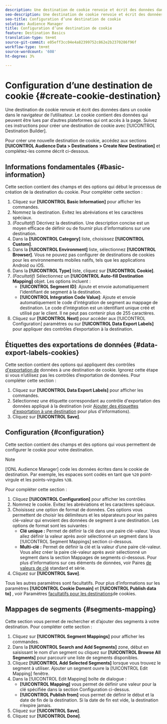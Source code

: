 ```yaml
---
description: Une destination de cookie renvoie et écrit des données dans un cookie dans le navigateur de l’utilisateur. Le cookie contient des données qui peuvent être lues par d’autres plateformes qui ont accès à la page. Suivez ces instructions pour créer une destination de cookie avec [!UICONTROL Destination Builder].
seo-description: Une destination de cookie renvoie et écrit des données dans un cookie dans le navigateur de l’utilisateur. Le cookie contient des données qui peuvent être lues par d’autres plateformes qui ont accès à la page. Suivez ces instructions pour créer une destination de cookie avec [!UICONTROL Destination Builder].
seo-title: Configuration d’une destination de cookie
solution: Audience Manager
title: Configuration d’une destination de cookie
feature: Destination Basics
translation-type: tm+mt
source-git-commit: e05eff3cc04e4a82399752c862e2b2370286f96f
workflow-type: tm+mt
source-wordcount: '608'
ht-degree: 3%

---
```



# Configuration d’une destination de cookie {#create-cookie-destination}

Une destination de cookie renvoie et écrit des données dans un cookie dans le navigateur de l’utilisateur. Le cookie contient des données qui peuvent être lues par d’autres plateformes qui ont accès à la page. Suivez ces instructions pour créer une destination de cookie avec [!UICONTROL Destination Builder].

<!-- create-cookie-destination.xml -->

Pour créer une nouvelle destination de cookie, accédez aux sections **[!UICONTROL Audience Data > Destinations > Create New Destination]** et complétez-les comme décrit ci-dessous.

## Informations fondamentales {#basic-information}

Cette section contient des champs et des options qui début le processus de création de la destination du cookie. Pour compléter cette section :

1. Cliquez sur **[!UICONTROL Basic Information]** pour afficher les commandes.
2. Nommez la destination. Evitez les abréviations et les caractères spéciaux.
3. *(Facultatif)* Décrivez la destination. Une description concise est un moyen efficace de définir ou de fournir plus d&#39;informations sur une destination.
4. Dans la **[!UICONTROL Category]** liste, choisissez **[!UICONTROL Custom]**.
5. Dans la **[!UICONTROL Environment]** liste, sélectionnez **[!UICONTROL Browser]**. Vous ne pouvez pas configurer de destinations de cookies pour les environnements mobiles natifs, tels que les applications Android ou iOS.
6. Dans la **[!UICONTROL Type]** liste, cliquez sur **[!UICONTROL Cookie]**.
7. *(Facultatif)* Sélectionnez un **[!UICONTROL Auto-fill Destination Mapping]** objet. Les options incluent :
   * **[!UICONTROL Segment ID]**: Ajoute et envoie automatiquement l’identifiant de segment à la destination.
   * **[!UICONTROL Integration Code Value]**: Ajoute et envoie automatiquement le code d’intégration de segment au mappage de destination. Le code d’intégration est un identifiant unique créé et utilisé par le client. Il ne peut pas contenir plus de 255 caractères.
8. Cliquez sur **[!UICONTROL Next]** pour accéder aux [!UICONTROL Configuration] paramètres ou sur **[!UICONTROL Data Export Labels]** pour appliquer des contrôles d’exportation à la destination.

## Étiquettes des exportations de données {#data-export-labels-cookies}

Cette section contient des options qui appliquent des contrôles [d&#39;exportation de](../../features/data-export-controls.md) données à une destination de cookie. Ignorez cette étape si vous n’utilisez pas les contrôles d’exportation de données. Pour compléter cette section :

1. Cliquez sur **[!UICONTROL Data Export Labels]** pour afficher les commandes.
2. Sélectionnez une étiquette correspondant au contrôle d&#39;exportation des données appliqué à la destination (voir [Ajouter des étiquettes d&#39;exportation à une destination](/help/using/features/destinations/add-data-export-labels.md) pour plus d&#39;informations).
3. Cliquez sur **[!UICONTROL Save]**.

## Configuration {#configuration}

Cette section contient des champs et des options qui vous permettent de configurer le cookie pour votre destination.

>[!NOTE]
>
>[!DNL Audience Manager] code les données écrites dans le cookie de destination. Par exemple, les espaces sont codés en tant que `%20` point-virgule et les points-virgules `%3B`.

Pour compléter cette section :

1. Cliquez **[!UICONTROL Configuration]** pour afficher les contrôles
1. Nommez le cookie. Evitez les abréviations et les caractères spéciaux.
1. Choisissez une option de format de données. Ces options vous permettent de choisir les délimiteurs et les séparateurs pour les paires clé-valeur qui envoient des données de segment à une destination. Les options de format sont les suivantes :
   * **Clé unique :** Permet de définir la clé dans une paire clé-valeur. Vous allez définir la valeur après avoir sélectionné un segment dans la [!UICONTROL Segment Mappings] section ci-dessous.
   * **Multi-clé :** Permet de définir la clé et la valeur d’une paire clé-valeur. Vous allez créer la paire clé-valeur après avoir sélectionné un segment dans la section Mappages de segments ci-dessous.
Pour plus d’informations sur ces éléments de données, voir Paires [de valeurs de clé](../../features/destinations/key-value-pairs.md) standard et série.
1. Cliquez sur **[!UICONTROL Save]**.

Tous les autres paramètres sont facultatifs. Pour plus d’informations sur les paramètres **[!UICONTROL Cookie Domain]** et **[!UICONTROL Publish data to]** , voir Paramètres [facultatifs pour les destinations](/help/using/features/destinations/cookie-destination-options.md)de cookies.

## Mappages de segments {#segments-mapping}

Cette section vous permet de rechercher et d’ajouter des segments à votre destination. Pour compléter cette section :

1. Cliquez sur **[!UICONTROL Segment Mappings]** pour afficher les commandes.
1. Dans la **[!UICONTROL Search and Add Segments]** zone, début en saisissant le nom d’un segment ou cliquez sur **[!UICONTROL Browse All Segments]** pour parcourir une liste de segments disponibles.
1. Cliquez **[!UICONTROL Add Selected Segments]** lorsque vous trouvez le segment à utiliser. Ajouter un segment ouvre la [!UICONTROL Edit Mapping] fenêtre.
1. Dans la [!UICONTROL Edit Mapping] boîte de dialogue :
   * **[!UICONTROL Mapping]** vous permet de définir une valeur pour la clé spécifiée dans la section Configuration ci-dessus.
   * **[!UICONTROL Publish from]** vous permet de définir le début et la date de fin de la destination. Si la date de fin est vide, la destination n’expire jamais.
1. Cliquez sur **[!UICONTROL Save]**.
1. Cliquez sur **[!UICONTROL Done]**.